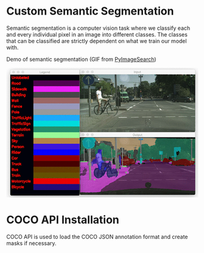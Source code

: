 # Custom Semantic Segmentation

Semantic segmentation is a computer vision task where we classify each and every individual pixel in an image into different classes. The classes that can be classified are strictly dependent on what we train our model with.

Demo of semantic segmentation (GIF from [PyImageSearch](https://www.pyimagesearch.com/2018/09/03/semantic-segmentation-with-opencv-and-deep-learning/))

![segmentation example](images\opencv_semantic_segmentation_animation.gif)

# COCO API Installation
COCO API is used to load the COCO JSON annotation format and create masks if necessary.